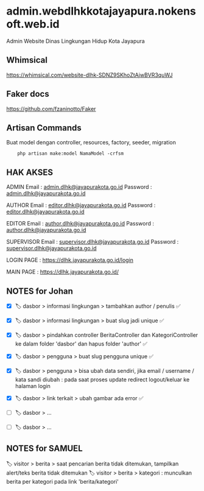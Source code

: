 # admin.webdlhkkotajayapura.nokensoft.web.id
Admin Website Dinas Lingkungan Hidup Kota Jayapura


## Whimsical

https://whimsical.com/website-dlhk-SDNZ9SKhoZtAjwBVR3quWJ

## Faker docs

https://github.com/fzaninotto/Faker

## Artisan Commands

Buat model dengan controller, resources, factory, seeder, migration

```
    php artisan make:model NamaModel -crfsm
```

## HAK AKSES

ADMIN
Email       : admin.dlhk@jayapurakota.go.id
Password    : admin.dlhk@jayapurakota.go.id

AUTHOR
Email       : editor.dlhk@jayapurakota.go.id
Password    : editor.dlhk@jayapurakota.go.id

EDITOR
Email       : author.dlhk@jayapurakota.go.id
Password    : author.dlhk@jayapurakota.go.id

SUPERVISOR
Email       : supervisor.dlhk@jayapurakota.go.id
Password    : supervisor.dlhk@jayapurakota.go.id

LOGIN PAGE : https://dlhk.jayapurakota.go.id/login

MAIN PAGE : https://dlhk.jayapurakota.go.id/


## NOTES for Johan
- [x]  🏷️ dasbor > informasi lingkungan > tambahkan author / penulis :white_check_mark: 

- [x] 🏷️ dasbor > informasi lingkungan > buat slug jadi unique :white_check_mark: 
- [x] 🏷️ dasbor > pindahkan controller BeritaController dan KategoriController ke dalam folder 'dasbor' dan hapus folder 'author' :white_check_mark: 

- [x] 🏷️ dasbor > pengguna > buat slug pengguna unique :white_check_mark: 
- [x] 🏷️ dasbor > pengguna > bisa ubah data sendiri, jika email / username / kata sandi diubah : pada saat proses update redirect logout/keluar ke halaman login

- [x] 🏷️ dasbor > link terkait > ubah gambar ada error :white_check_mark: 
- [ ] 🏷️ dasbor > ...
- [ ] 🏷️ dasbor > ...

## NOTES for SAMUEL
🏷️ visitor > berita > saat pencarian berita tidak ditemukan, tampilkan alert/teks berita tidak ditemukan
🏷️ visitor > berita > kategori : munculkan berita per kategori pada link 'berita/kategori'
